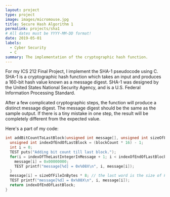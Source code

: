 ```yaml
---
layout: project
type: project
image: images/micromouse.jpg
title: Secure Hash Algorithm 1
permalink: projects/sha1
# All dates must be YYYY-MM-DD format!
date: 2019-05-01
labels:
  - Cyber Security
  - C
summary: The implementation of the cryptographic hash function.
---
```


For my ICS 212 Final Project, I implement the SHA-1 pseudocode using C.  SHA-1 is a cryptographic hash function which takes an input and produces a 160-bit hash value known as a message digest. SHA-1 was designed by the United States National Security Agency, and is a U.S. Federal Information Processing Standard.

After a few complicated cryptographic steps, the function will produce a distinct message digest. The message digest should be the same as the sample output. If there is a tiny mistake in one step, the result will be completely different from the expected value.

Here's a part of my code:

```C
int addBitCountToLastBlock(unsigned int message[], unsigned int sizeOfFileInBytes, int indexOfTheLastIntegerInMessage, unsigned int blockCount) {
  unsigned int indexOfEndOfLastBlock = (blockCount * 16) - 1;  
  int i = 0;
  TEST puts("Adding bit count till last block.");
  for(i = indexOfTheLastIntegerInMessage + 1; i < indexOfEndOfLastBlock; i++){
    message[i] = 0x00000000;
    TEST printf("message[%d] = 0x%08X\n", i, message[i]);
  }
  message[i] = sizeOfFileInBytes * 8; // the last word is the size of File in Bits
  TEST printf("message[%d] = 0x%08X\n", i, message[i]);
  return indexOfEndOfLastBlock;
}

```

